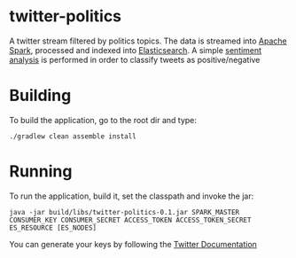 # twitter-politics
A twitter stream filtered by politics topics. The data is streamed into [Apache Spark](https://spark.apache.org/), processed and indexed into [Elasticsearch](https://www.elastic.co/). A simple [sentiment analysis](http://en.wikipedia.org/wiki/Sentiment_analysis) is performed in order to classify tweets as positive/negative

# Building

To build the application, go to the root dir and type:

```shell
./gradlew clean assemble install
```

# Running

To run the application, build it, set the classpath and invoke the jar:

```shell
java -jar build/libs/twitter-politics-0.1.jar SPARK_MASTER CONSUMER_KEY CONSUMER_SECRET ACCESS_TOKEN ACCESS_TOKEN_SECRET ES_RESOURCE [ES_NODES]
```

You can generate your keys by following the [Twitter Documentation](https://dev.twitter.com/oauth/overview/application-owner-access-tokens)

